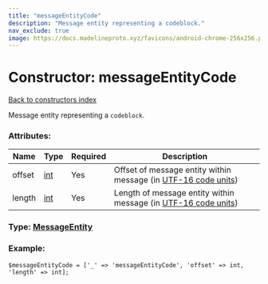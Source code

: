 ```yaml
---
title: "messageEntityCode"
description: "Message entity representing a codeblock."
nav_exclude: true
image: https://docs.madelineproto.xyz/favicons/android-chrome-256x256.png
---
```

# Constructor: messageEntityCode  
[Back to constructors index](/API_docs/constructors/index.html)



Message entity representing a `codeblock`.

### Attributes:

| Name     |    Type       | Required | Description |
|----------|---------------|----------|-------------|
|offset|[int](/API_docs/types/int.html) | Yes|Offset of message entity within message (in [UTF-16 code units](https://core.telegram.org/api/entities#entity-length))|
|length|[int](/API_docs/types/int.html) | Yes|Length of message entity within message (in [UTF-16 code units](https://core.telegram.org/api/entities#entity-length))|



### Type: [MessageEntity](/API_docs/types/MessageEntity.html)


### Example:

```
$messageEntityCode = ['_' => 'messageEntityCode', 'offset' => int, 'length' => int];
```  
